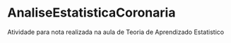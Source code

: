 # AnaliseEstatisticaCoronaria
Atividade para nota realizada na aula de Teoria de Aprendizado Estatistico
